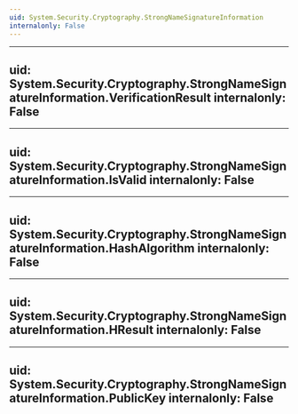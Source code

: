 ```yaml
---
uid: System.Security.Cryptography.StrongNameSignatureInformation
internalonly: False
---
```


---
uid: System.Security.Cryptography.StrongNameSignatureInformation.VerificationResult
internalonly: False
---

---
uid: System.Security.Cryptography.StrongNameSignatureInformation.IsValid
internalonly: False
---

---
uid: System.Security.Cryptography.StrongNameSignatureInformation.HashAlgorithm
internalonly: False
---

---
uid: System.Security.Cryptography.StrongNameSignatureInformation.HResult
internalonly: False
---

---
uid: System.Security.Cryptography.StrongNameSignatureInformation.PublicKey
internalonly: False
---
